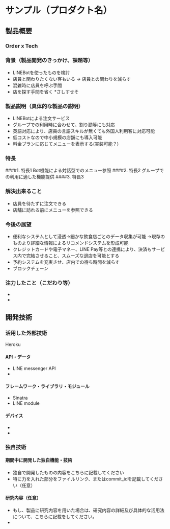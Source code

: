 # サンプル（プロダクト名）
## 製品概要
### Order x Tech
### 背景（製品開発のきっかけ、課題等）
* LINEBotを使ったものを検討
* 店員と関わりたくない客もいる → 店員との関わりを減らす
* 混雑時に店員を呼ぶ手間
* 店を探す手間を省く
*さしすせそ

### 製品説明（具体的な製品の説明）
* LINEBotによる注文サービス
* グループでの利用時に合わせて、割り勘等にも対応
* 英語対応により、店員の言語スキルが無くても外国人利用客に対応可能
* 低コストなので中小規模の店舗にも導入可能
* 料金プランに応じてメニューを表示する(実装可能？)
### 特長

####1. 特長1
Bot機能による対話型でのメニュー参照
####2. 特長2
グループでの利用に適した機能提供
####3. 特長3

### 解決出来ること
* 店員を待たずに注文できる
* 店舗に訪れる前にメニューを参照できる
### 今後の展望
* 便利なシステムとして浸透→細かな飲食店ごとのデータ収集が可能
→現存のものより詳細な情報によるリコメンドシステムを形成可能
* クレジットカードや電子マネー、LINE Pay等との連携により、決済もサービス内で完結させること、スムーズな退店を可能とする
* 予約システムを充実させ、店内での待ち時間を減らす
* ブロックチェーン
### 注力したこと（こだわり等）
* 
* 

## 開発技術
### 活用した外部技術
Heroku
#### API・データ
* LINE messenger API
* 

#### フレームワーク・ライブラリ・モジュール
* Sinatra
* LINE module

#### デバイス
* 
* 

### 独自技術
#### 期間中に開発した独自機能・技術
* 独自で開発したものの内容をこちらに記載してください
* 特に力を入れた部分をファイルリンク、またはcommit_idを記載してください（任意）

#### 研究内容（任意）
* もし、製品に研究内容を用いた場合は、研究内容の詳細及び具体的な活用法について、こちらに記載をしてください。
* 
